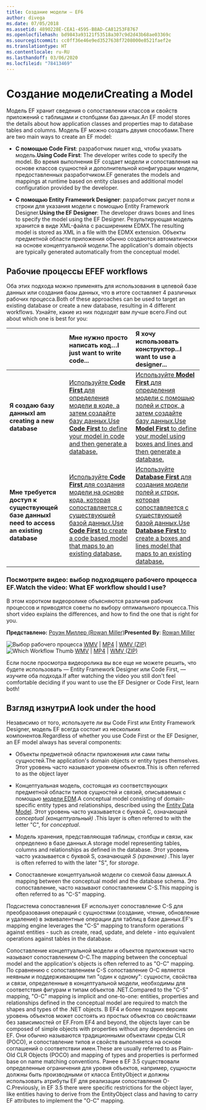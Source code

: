 ```yaml
---
title: Создание модели — EF6
author: divega
ms.date: 07/05/2018
ms.assetid: 4890228E-CEA1-4595-B8AD-CA81253F8767
ms.openlocfilehash: bd9843a93121f53518a307c9d2d43b68ae03369c
ms.sourcegitcommit: cc0ff36e46e9ed3527638f7208000e8521faef2e
ms.translationtype: HT
ms.contentlocale: ru-RU
ms.lasthandoff: 03/06/2020
ms.locfileid: "78413469"
---
```

# <a name="creating-a-model"></a><span data-ttu-id="45c39-102">Создание модели</span><span class="sxs-lookup"><span data-stu-id="45c39-102">Creating a Model</span></span>

<span data-ttu-id="45c39-103">Модель EF хранит сведения о сопоставлении классов и свойств приложений с таблицами и столбцами баз данных.</span><span class="sxs-lookup"><span data-stu-id="45c39-103">An EF model stores the details about how application classes and properties map to database tables and columns.</span></span> <span data-ttu-id="45c39-104">Модель EF можно создать двумя способами.</span><span class="sxs-lookup"><span data-stu-id="45c39-104">There are two main ways to create an EF model:</span></span>

- <span data-ttu-id="45c39-105">**С помощью Code First**: разработчик пишет код, чтобы указать модель.</span><span class="sxs-lookup"><span data-stu-id="45c39-105">**Using Code First**: The developer writes code to specify the model.</span></span> <span data-ttu-id="45c39-106">Во время выполнения EF создает модели и сопоставления на основе классов сущностей и дополнительной конфигурации модели, предоставленных разработчиком.</span><span class="sxs-lookup"><span data-stu-id="45c39-106">EF generates the models and mappings at runtime based on entity classes and additional model configuration provided by the developer.</span></span>

- <span data-ttu-id="45c39-107">**С помощью Entity Framework Designer**: разработчик рисует поля и строки для указания модели с помощью Entity Framework Designer.</span><span class="sxs-lookup"><span data-stu-id="45c39-107">**Using the EF Designer**: The developer draws boxes and lines to specify the model using the EF Designer.</span></span> <span data-ttu-id="45c39-108">Результирующая модель хранится в виде XML-файла с расширением EDMX.</span><span class="sxs-lookup"><span data-stu-id="45c39-108">The resulting model is stored as XML in a file with the EDMX extension.</span></span> <span data-ttu-id="45c39-109">Объекты предметной области приложения обычно создаются автоматически на основе концептуальной модели.</span><span class="sxs-lookup"><span data-stu-id="45c39-109">The application's domain objects are typically generated automatically from the conceptual model.</span></span>

## <a name="ef-workflows"></a><span data-ttu-id="45c39-110">Рабочие процессы EF</span><span class="sxs-lookup"><span data-stu-id="45c39-110">EF workflows</span></span>

<span data-ttu-id="45c39-111">Оба этих подхода можно применять для использования в целевой базе данных или создания базы данных, что в итоге составляет 4 различных рабочих процесса.</span><span class="sxs-lookup"><span data-stu-id="45c39-111">Both of these approaches can be used to target an existing database or create a new database, resulting in 4 different workflows.</span></span>
<span data-ttu-id="45c39-112">Узнайте, какие из них подходят вам лучше всего.</span><span class="sxs-lookup"><span data-stu-id="45c39-112">Find out about which one is best for you:</span></span>  

|                                           | <span data-ttu-id="45c39-113">Мне нужно просто написать код…</span><span class="sxs-lookup"><span data-stu-id="45c39-113">I just want to write code...</span></span>                                                                                                                   | <span data-ttu-id="45c39-114">Я хочу использовать конструктор...</span><span class="sxs-lookup"><span data-stu-id="45c39-114">I want to use a designer...</span></span>                                                                                                                        |
|:------------------------------------------|:-----------------------------------------------------------------------------------------------------------------------------------------------|:---------------------------------------------------------------------------------------------------------------------------------------------------|
| <span data-ttu-id="45c39-115">**Я создаю базу данных**</span><span class="sxs-lookup"><span data-stu-id="45c39-115">**I am creating a new database**</span></span>          | [<span data-ttu-id="45c39-116">Используйте **Code First** для определения модели в коде, а затем создайте базу данных.</span><span class="sxs-lookup"><span data-stu-id="45c39-116">Use **Code First** to define your model in code and then generate a database.</span></span>](~/ef6/modeling/code-first/workflows/new-database.md)           | [<span data-ttu-id="45c39-117">Используйте **Model First** для определения модели с помощью полей и строк, а затем создайте базу данных.</span><span class="sxs-lookup"><span data-stu-id="45c39-117">Use **Model First** to define your model using boxes and lines and then generate a database.</span></span>](~/ef6/modeling/designer/workflows/model-first.md)   |
| <span data-ttu-id="45c39-118">**Мне требуется доступ к существующей базе данных**</span><span class="sxs-lookup"><span data-stu-id="45c39-118">**I need to access an existing database**</span></span> | [<span data-ttu-id="45c39-119">Используйте **Code First** для создания модели на основе кода, которая сопоставляется с существующей базой данных.</span><span class="sxs-lookup"><span data-stu-id="45c39-119">Use **Code First** to create a code based model that maps to an existing database.</span></span>](~/ef6/modeling/code-first/workflows/existing-database.md) | [<span data-ttu-id="45c39-120">Используйте **Database First** для создания модели полей и строк, которая сопоставляется с существующей базой данных.</span><span class="sxs-lookup"><span data-stu-id="45c39-120">Use **Database First** to create a boxes and lines model that maps to an existing database.</span></span>](~/ef6/modeling/designer/workflows/database-first.md) |

### <a name="watch-the-video-what-ef-workflow-should-i-use"></a><span data-ttu-id="45c39-121">Посмотрите видео: выбор подходящего рабочего процесса EF.</span><span class="sxs-lookup"><span data-stu-id="45c39-121">Watch the video: What EF workflow should I use?</span></span>

<span data-ttu-id="45c39-122">В этом коротком видеоролике объясняются различия рабочих процессов и приводятся советы по выбору оптимального процесса.</span><span class="sxs-lookup"><span data-stu-id="45c39-122">This short video explains the differences, and how to find the one that is right for you.</span></span>

<span data-ttu-id="45c39-123">**Представлено:** [Роуэн Миллер (Rowan Miller)](https://romiller.com/)</span><span class="sxs-lookup"><span data-stu-id="45c39-123">**Presented By**: [Rowan Miller](https://romiller.com/)</span></span>

<span data-ttu-id="45c39-124">![Выбор рабочего процесса](../media/whichworkflow-thumb.png) [WMV](https://download.microsoft.com/download/8/F/8/8F81F4CD-3678-4229-8D79-0C63FFA3C595/HDI_ITPro_Technet_winvideo_ChoseYourWorkflow.wmv) | [MP4](https://download.microsoft.com/download/8/F/8/8F81F4CD-3678-4229-8D79-0C63FFA3C595/HDI_ITPro_Technet_mp4video_ChoseYourWorkflow.m4v) | [WMV (ZIP)](https://download.microsoft.com/download/8/F/8/8F81F4CD-3678-4229-8D79-0C63FFA3C595/HDI_ITPro_Technet_winvideo_ChoseYourWorkflow.zip)</span><span class="sxs-lookup"><span data-stu-id="45c39-124">![Which Workflow Thumb](../media/whichworkflow-thumb.png) [WMV](https://download.microsoft.com/download/8/F/8/8F81F4CD-3678-4229-8D79-0C63FFA3C595/HDI_ITPro_Technet_winvideo_ChoseYourWorkflow.wmv) | [MP4](https://download.microsoft.com/download/8/F/8/8F81F4CD-3678-4229-8D79-0C63FFA3C595/HDI_ITPro_Technet_mp4video_ChoseYourWorkflow.m4v) | [WMV (ZIP)](https://download.microsoft.com/download/8/F/8/8F81F4CD-3678-4229-8D79-0C63FFA3C595/HDI_ITPro_Technet_winvideo_ChoseYourWorkflow.zip)</span></span>

<span data-ttu-id="45c39-125">Если после просмотра видеоролика вы все еще не можете решить, что будете использовать — Entity Framework Designer или Code First, — изучите оба подхода.</span><span class="sxs-lookup"><span data-stu-id="45c39-125">If after watching the video you still don't feel comfortable deciding if you want to use the EF Designer or Code First, learn both!</span></span>

## <a name="a-look-under-the-hood"></a><span data-ttu-id="45c39-126">Взгляд изнутри</span><span class="sxs-lookup"><span data-stu-id="45c39-126">A look under the hood</span></span>

<span data-ttu-id="45c39-127">Независимо от того, используете ли вы Code First или Entity Framework Designer, модель EF всегда состоит из нескольких компонентов.</span><span class="sxs-lookup"><span data-stu-id="45c39-127">Regardless of whether you use Code First or the EF Designer, an EF model always has several components:</span></span>

- <span data-ttu-id="45c39-128">Объекты предметной области приложения или сами типы сущностей.</span><span class="sxs-lookup"><span data-stu-id="45c39-128">The application's domain objects or entity types themselves.</span></span> <span data-ttu-id="45c39-129">Этот уровень часто называют уровнем объектов.</span><span class="sxs-lookup"><span data-stu-id="45c39-129">This is often referred to as the object layer</span></span>

- <span data-ttu-id="45c39-130">Концептуальная модель, состоящая из соответствующих предметной области типов сущностей и связей, описываемых с помощью [модели EDM](~/ef6/resources/glossary.md#entity-data-model).</span><span class="sxs-lookup"><span data-stu-id="45c39-130">A conceptual model consisting of domain-specific entity types and relationships, described using the [Entity Data Model](~/ef6/resources/glossary.md#entity-data-model).</span></span> <span data-ttu-id="45c39-131">Этот уровень часто указывается с буквой C, означающей _conceptual (концептуальный)_ .</span><span class="sxs-lookup"><span data-stu-id="45c39-131">This layer is often referred to with the letter "C", for _conceptual_.</span></span>

- <span data-ttu-id="45c39-132">Модель хранения, представляющая таблицы, столбцы и связи, как определено в базе данных.</span><span class="sxs-lookup"><span data-stu-id="45c39-132">A storage model representing tables, columns and relationships as defined in the database.</span></span> <span data-ttu-id="45c39-133">Этот уровень часто указывается с буквой S, означающей _S (хранение)_ .</span><span class="sxs-lookup"><span data-stu-id="45c39-133">This layer is often referred to with the later "S", for _storage_.</span></span>  

- <span data-ttu-id="45c39-134">Сопоставление концептуальной модели со схемой базы данных.</span><span class="sxs-lookup"><span data-stu-id="45c39-134">A mapping between the conceptual model and the database schema.</span></span> <span data-ttu-id="45c39-135">Это сопоставление, часто называют сопоставлением C-S.</span><span class="sxs-lookup"><span data-stu-id="45c39-135">This mapping is often referred to as "C-S" mapping.</span></span>

<span data-ttu-id="45c39-136">Подсистема сопоставления EF использует сопоставление C-S для преобразования операций с сущностями (создание, чтение, обновление и удаление) в эквивалентные операции для таблиц в базе данных.</span><span class="sxs-lookup"><span data-stu-id="45c39-136">EF's mapping engine leverages the "C-S" mapping to transform operations against entities - such as create, read, update, and delete - into equivalent operations against tables in the database.</span></span>

<span data-ttu-id="45c39-137">Сопоставление концептуальной модели и объектов приложения часто называют сопоставлением O-C.</span><span class="sxs-lookup"><span data-stu-id="45c39-137">The mapping between the conceptual model and the application's objects is often referred to as "O-C" mapping.</span></span> <span data-ttu-id="45c39-138">По сравнению с сопоставлением C-S сопоставление O-C является неявным и поддерживающим тип "один к одному": сущности, свойства и связи, определенные в концептуальной модели, необходимы для соответствия фигурам и типам объектов .NET.</span><span class="sxs-lookup"><span data-stu-id="45c39-138">Compared to the "C-S" mapping, "O-C" mapping is implicit and one-to-one: entities, properties and relationships defined in the conceptual model are required to match the shapes and types of the .NET objects.</span></span> <span data-ttu-id="45c39-139">В EF4 и более поздних версиях уровень объектов может состоять из простых объектов со свойствами без зависимостей от EF.</span><span class="sxs-lookup"><span data-stu-id="45c39-139">From EF4 and beyond, the objects layer can be composed of simple objects with properties without any dependencies on EF.</span></span> <span data-ttu-id="45c39-140">Они обычно называются традиционными объектами среды CLR (POCO), и сопоставление типов и свойств выполняется на основе соглашений о соответствии имен.</span><span class="sxs-lookup"><span data-stu-id="45c39-140">These are usually referred to as Plain-Old CLR Objects (POCO) and mapping of types and properties is performed base on name matching conventions.</span></span> <span data-ttu-id="45c39-141">Ранее в EF 3.5 существовали определенные ограничения для уровня объектов, например, сущности должны быть производными от класса EntityObject и должны использовать атрибуты EF для реализации сопоставления O-C.</span><span class="sxs-lookup"><span data-stu-id="45c39-141">Previously, in EF 3.5 there were specific restrictions for the object layer, like entities having to derive from the EntityObject class and having to carry EF attributes to implement the "O-C" mapping.</span></span>
